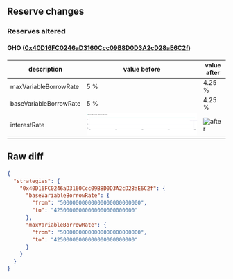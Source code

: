 ## Reserve changes

### Reserves altered

#### GHO ([0x40D16FC0246aD3160Ccc09B8D0D3A2cD28aE6C2f](https://etherscan.io/address/0x40D16FC0246aD3160Ccc09B8D0D3A2cD28aE6C2f))

| description | value before | value after |
| --- | --- | --- |
| maxVariableBorrowRate | 5 % | 4.25 % |
| baseVariableBorrowRate | 5 % | 4.25 % |
| interestRate | ![before](/.assets/a953d5b0cd101699a6d8582c882fbf70a3ab3aa0.svg) | ![after](/.assets/141527d6ba3338e30177dbe61000843473c19561.svg) |

## Raw diff

```json
{
  "strategies": {
    "0x40D16FC0246aD3160Ccc09B8D0D3A2cD28aE6C2f": {
      "baseVariableBorrowRate": {
        "from": "50000000000000000000000000",
        "to": "42500000000000000000000000"
      },
      "maxVariableBorrowRate": {
        "from": "50000000000000000000000000",
        "to": "42500000000000000000000000"
      }
    }
  }
}
```